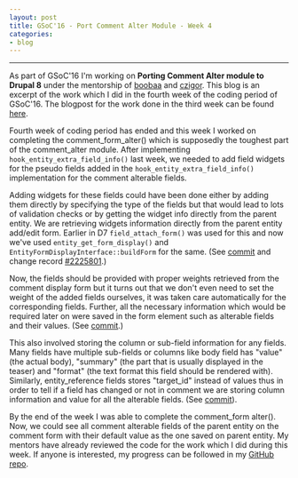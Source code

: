 ```yaml
---
layout: post
title: GSoC'16 - Port Comment Alter Module - Week 4
categories:
- blog
---
```


---
As part of GSoC'16 I'm working on **Porting Comment Alter module to Drupal 8** under the mentorship of [boobaa][] and [czigor][]. This blog is an excerpt of the work which I did in the fourth week of the coding period of GSoC'16. The blogpost for the work done in the third week can be found [here][previous_blog].

Fourth week of coding period has ended and this week I worked on completing the comment_form_alter() which is supposedly the toughest part of the comment_alter module. After implementing `hook_entity_extra_field_info()` last week, we needed to add field widgets for the pseudo fields added in the `hook_entity_extra_field_info()` implementation for the comment alterable fields.

Adding widgets for these fields could have been done either by adding them directly by specifying the type of the fields but that would lead to lots of validation checks or by getting the widget info directly from the parent entity. We are retrieving widgets information directly from the parent entity add/edit form. Earlier in D7 `field_attach_form()` was used for this and now we've used `entity_get_form_display()` and `EntityFormDisplayInterface::buildForm` for the same. (See [commit][commit1] and change record [#2225801][CR1].)

Now, the fields should be provided with proper weights retrieved from the comment display form but it turns out that we don't even need to set the weight of the added fields ourselves, it was taken care automatically for the corresponding fields. Further, all the necessary information which would be required later on were saved in the form element such as  alterable fields and their values. (See [commit][commit2].)

This also involved storing the column or sub-field information for any fields. Many fields have multiple sub-fields or columns like body field has "value" (the actual body), "summary" (the part that is usually displayed in the teaser) and "format" (the text format this field should be rendered with). Similarly, entity_reference fields stores "target_id" instead of values thus in order to tell if a field has changed or not in comment we are storing column information and value for all the alterable fields. (See [commit][commit3]).

By the end of the week I was able to complete the comment_form alter(). Now, we could see all comment alterable fields of the parent entity on the comment form with their default value as the one saved on parent entity. My mentors have already reviewed the code for the work which I did during this week. If anyone is interested, my progress can be followed in my [GitHub repo][github_repo].

[boobaa]:https://www.drupal.org/u/boobaa
[czigor]:https://www.drupal.org/u/czigor
[github_repo]:https://github.com/anchal29/comment_alter
[previous_blog]:../14/GSoC-16-Port-Comment-Alter-Module-Week-3.html
[commit1]:https://github.com/anchal29/comment_alter/commit/4911313c3164ee1f2c3f694d311838a3c7082696
[commit2]:https://github.com/anchal29/comment_alter/commit/4911313c3164ee1f2c3f694d311838a3c7082696
[commit3]:https://github.com/anchal29/comment_alter/commit/36dc9ffafe68a416b451c75d65a51e6acec7e887
[CR1]:https://www.drupal.org/node/2225801
